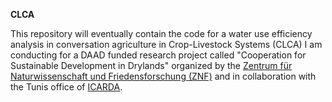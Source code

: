 **CLCA**

This repository will eventually contain the code for a water use efficiency analysis in conversation agriculture in Crop-Livestock Systems (CLCA) I am conducting for a DAAD funded research project called "Cooperation for Sustainable Development in Drylands" organized by the [Zentrum für Naturwissenschaft und Friedensforschung (ZNF)](https://www.znf.uni-hamburg.de/) and in collaboration with the Tunis office of [ICARDA](https://www.icarda.org/).